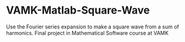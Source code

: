 # VAMK-Matlab-Square-Wave
Use the Fourier series expansion to make a square wave from a sum of harmonics. Final project in Mathematical Software course at VAMK
